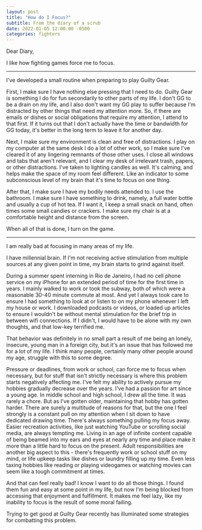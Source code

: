 ```yaml
---
layout: post
title: "How do I Focus?"
subtitle: From the diary of a scrub
date: 2022-01-05 12:00:00 -0500
categories: fighters
---
```


Dear Diary,

I like how fighting games force me to focus.

---

I've developed a small routine when preparing to play Guilty Gear. 

First, I make sure I have nothing else pressing that I need to do. Guilty Gear is something I do for fun secondarily to other parts of my life. I don't GG to be a drain on my life, and I also don't want my GG play to suffer because I'm distracted by other things that need my attention more. So, if there are emails or dishes or social obligations that require my attention, I attend to that first. If it turns out that I don't actually have the time or bandwidth for GG today, it's better in the long term to leave it for another day.

Next, I make sure my environment is clean and free of distractions. I play on my computer at the same desk I do a lot of other work, so I make sure I've cleared it of any lingering remnants of those other uses. I close all windows and tabs that aren't relevant, and I clear my desk of irrelevant trash, papers, or other distractions. I've taken to lighting candles as well. It's calming, and helps make the space of my room feel different. Like an indicator to some subconscious level of my brain that it's time to focus on one thing.

After that, I make sure I have my bodily needs attended to. I use the bathroom. I make sure I have something to drink, namely, a full water bottle and usually a cup of hot tea. If I want it, I keep a small snack on hand, often times some small candies or crackers. I make sure my chair is at a comfortable height and distance from the screen.

When all of that is done, I turn on the game.

---

I am really bad at focusing in many areas of my life.

I have millennial brain. If I'm not receiving active stimulation from multiple sources at any given point in time, my brain starts to grind against itself.

During a summer spent interning in Rio de Janeiro, I had no cell phone service on my iPhone for an extended period of time for the first time in years. I mainly walked to work or took the subway, both of which were a reasonable 30-40 minute commute at most. And yet I always took care to ensure I had something to look at or listen to on my phone whenever I left my house or work. I downloaded podcasts or videos, or loaded up articles to ensure I wouldn't be without mental stimulation for the brief trip in between wifi connections. If I didn't, I would have to be alone with my own thoughts, and that low-key terrified me. 

That behavior was definitely in no small part a result of me being an lonely, insecure, young man in a foreign city, but it's an issue that has followed me for a lot of my life. I think many people, certainly many other people around my age, struggle with this to some degree.

Pressure or deadlines, from work or school, can force me to focus when necessary, but for stuff that isn't strictly necessary is where this problem starts negatively affecting me. I've felt my ability to actively pursue my hobbies gradually decrease over the years. I've had a passion for art since a young age. In middle school and high school, I drew all the time. It was rarely a chore. But as I've gotten older, maintaining that hobby has gotten harder. There are surely a multitude of reasons for that, but the one I feel strongly is a constant pull on my attention when I sit down to have dedicated drawing time. There's always something pulling my focus away. Easier recreation activities, like just watching YouTube or scrolling social media, are always tempting me. Living in an age of infinite content capable of being beamed into my ears and eyes at nearly any time and place make it more than a little hard to focus on the present. Adult responsibilities are another big aspect to this - there's frequently work or school stuff on my mind, or life upkeep tasks like dishes or laundry filling up my time. Even less taxing hobbies like reading or playing videogames or watching movies can seem like a tough commitment at times.

And that can feel really bad! I know I want to do all those things. I found them fun and easy at some point in my life, but now I'm being blocked from accessing that enjoyment and fulfillment. It makes me feel lazy, like my inability to focus is the result of some moral failing.

Trying to get good at Guilty Gear recently has illuminated some strategies for combatting this problem.
